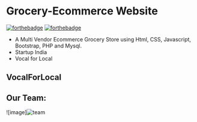 
# Grocery-Ecommerce Website


[![forthebadge](https://forthebadge.com/images/badges/built-by-developers.svg)](https://forthebadge.com)
[![forthebadge](https://forthebadge.com/images/badges/built-with-love.svg)](https://forthebadge.com)


- A Multi Vendor Ecommerce Grocery Store using Html, CSS, Javascript, Bootstrap, PHP and Mysql.
- Startup India
- Vocal for Local

## VocalForLocal

## Our Team:

![image]![team](https://github.com/AnkitRautela11/Vegi-Kart/assets/105415143/2b12e076-f727-451b-815d-d550a4c2bcff)


